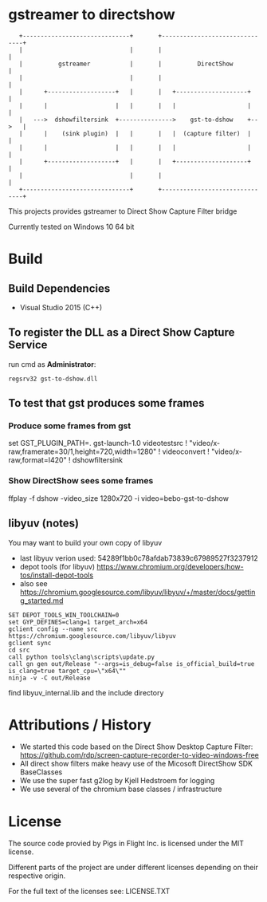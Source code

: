 # gstreamer to directshow
```
   +------------------------------+       +-------------------------------+
   |                              |       |                               |
   |          gstreamer           |       |          DirectShow           |
   |                              |       |                               |
   |      +-------------------+   |       |   +--------------------+      |
   |      |                   |   |       |   |                    |      |
   |   --->  dshowfiltersink  +--------------->    gst-to-dshow    +-->   |
   |      |    (sink plugin)  |   |       |   |  (capture filter)  |      |
   |      |                   |   |       |   |                    |      |
   |      +-------------------+   |       |   +--------------------+      |
   |                              |       |                               |
   +------------------------------+       +-------------------------------+
```

This projects provides gstreamer to Direct Show Capture Filter bridge

Currently tested on Windows 10 64 bit

# Build

## Build Dependencies
* Visual Studio 2015 (C++)

## To register the DLL as a Direct Show Capture Service

run cmd as __Administrator__:
```
regsrv32 gst-to-dshow.dll
```

## To test that gst produces some frames

### Produce some frames from gst
set GST_PLUGIN_PATH=.
gst-launch-1.0 videotestsrc ! "video/x-raw,framerate=30/1,height=720,width=1280" ! videoconvert ! "video/x-raw,format=I420" !  dshowfiltersink

### Show DirectShow sees some frames
ffplay -f dshow -video_size 1280x720 -i video=bebo-gst-to-dshow


## libyuv (notes)


You may want to build your own copy of libyuv 
* last libyuv verion used: 54289f1bb0c78afdab73839c67989527f3237912
* depot tools (for libyuv) https://www.chromium.org/developers/how-tos/install-depot-tools
* also see https://chromium.googlesource.com/libyuv/libyuv/+/master/docs/getting_started.md

```
SET DEPOT_TOOLS_WIN_TOOLCHAIN=0
set GYP_DEFINES=clang=1 target_arch=x64
gclient config --name src https://chromium.googlesource.com/libyuv/libyuv
gclient sync
cd src
call python tools\clang\scripts\update.py
call gn gen out/Release "--args=is_debug=false is_official_build=true is_clang=true target_cpu=\"x64\""
ninja -v -C out/Release
```
find libyuv_internal.lib and the include directory


# Attributions / History
* We started this code based on the Direct Show Desktop Capture Filter:
  https://github.com/rdp/screen-capture-recorder-to-video-windows-free
* All direct show filters make heavy use of the Micosoft DirectShow SDK
  BaseClasses
* We use the super fast g2log by Kjell Hedstroem for logging
* We use several of the chromium base classes / infrastructure

# License

The source code provied by Pigs in Flight Inc. is licensed under the MIT
license.

Different parts of the project are under different licenses depending on their
respective origin.

For the full text of the licenses see: LICENSE.TXT
